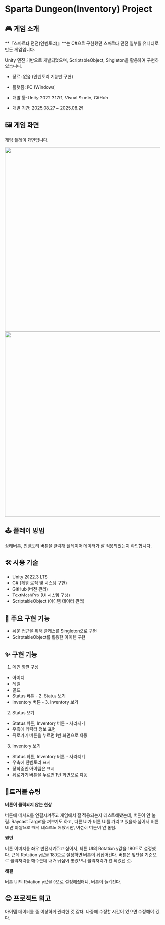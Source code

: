 # Sparta Dungeon(Inventory) Project

## 🎮 게임 소개
**『스파르타 던전(인벤토리)』**는 C#으로 구현했던 스파르타 던전 일부를 유니티로 만든 게임입니다.

Unity 엔진 기반으로 개발되었으며, ScriptableObject, Singleton을 활용하여 구현하였습니다.

- 장르: 없음 (인벤토리 기능만 구현)

- 플랫폼: PC (Windows)

- 개발 툴: Unity 2022.3.17f1, Visual Studio, GitHub

- 개발 기간: 2025.08.27 ~ 2025.08.29


## 🖼️ 게임 화면
<p>게임 플레이 화면입니다.</p>
<img src="https://github.com/user-attachments/assets/1c39a72f-0465-4ef5-829e-8331fcef8480" width="600"/>
<img src="https://github.com/user-attachments/assets/c941814f-6dd0-40ee-8367-13b3e0b323a8" width="600"/>


## 🕹️ 플레이 방법

상태버튼, 인벤토리 버튼을 클릭해 플레이어 데이터가 잘 적용되었는지 확인합니다. 


## 🛠 사용 기술
- Unity 2022.3 LTS
- C# (게임 로직 및 시스템 구현)
- GitHub (버전 관리)
- TextMeshPro (UI 시스템 구성)
- ScriptableObject (아이템 데이터 관리)


## 🌟 주요 구현 기능 
 - 쉬운 접근을 위해 클래스를 Singleton으로 구현
 - ScirptableObject를 활용한 아이템 구현


## ✨ 구현 기능
1. 메인 화면 구성
- 아이디
- 레벨
- 골드
- Status 버튼 - 2. Status 보기
- Inventory 버튼 - 3. Inventory 보기

2. Status 보기
- Status 버튼, Inventory 버튼 - 사라지기
- 우측에 캐릭터 정보 표현
- 뒤로가기 버튼을 누르면 1번 화면으로 이동

3. Inventory 보기
- Status 버튼, Inventory 버튼 - 사라지기
- 우측에 인벤토리 표시
- 장착중인 아이템은 표시
- 뒤로가기 버튼을 누르면 1번 화면으로 이동


## 🧠트러블 슈팅  
<p><b>버튼이 클릭되지 않는 현상</b></p>
<p>버튼에 메서드를 연결시켜주고 게임에서 잘 적용되는지 테스트해봤는데, 버튼이 안 눌림. Raycast Target을 꺼보기도 하고, 다른 UI가 버튼 UI를 가리고 있을까 싶어서 버튼 UI만 바깥으로 빼서 테스트도 해봤지만, 여전히 버튼이 안 눌림.</p>
<p><b>원인</b></p>
<p>버튼 이미지를 좌우 반전시켜주고 싶어서, 버튼 UI의 Rotation y값을 180으로 설정했다. 근데 Rotation y값을 180으로 설정하면 버튼이 뒤집어진다. 버튼은 앞면을 기준으로 클릭처리를 해주는데 내가 뒤집어 놓았으니 클릭처리가 안 되었던 것.</p>
<p><b>해결</b></p>
<p>버튼 UI의 Rotation y값을 0으로 설정해줬더니, 버튼이 눌려진다.</p>

## 😊 프로젝트 회고
<p>아이템 데이터를 좀 이상하게 관리한 것 같다. 나중에 수정할 시간이 있으면 수정해야 겠다.</p>
